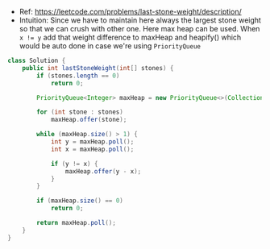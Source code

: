 - Ref: https://leetcode.com/problems/last-stone-weight/description/
- Intuition: Since we have to maintain here always the largest stone weight so that we can crush with other one. Here max heap can be used. When `x != y` add that weight difference to maxHeap and heapify() which would be auto done in case we're using `PriorityQueue`

```java
class Solution {
    public int lastStoneWeight(int[] stones) {
        if (stones.length == 0)
            return 0;

        PriorityQueue<Integer> maxHeap = new PriorityQueue<>(Collections.reverseOrder());

        for (int stone : stones)
            maxHeap.offer(stone);

        while (maxHeap.size() > 1) {
            int y = maxHeap.poll();
            int x = maxHeap.poll();

            if (y != x) {
                maxHeap.offer(y - x);
            }
        }

        if (maxHeap.size() == 0)
            return 0;

        return maxHeap.poll();
    }
}
```